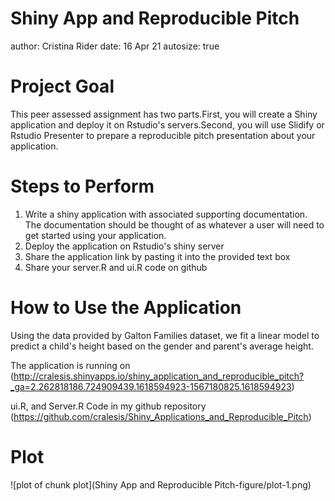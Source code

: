 Shiny App and Reproducible Pitch
========================================================
author: Cristina Rider
date: 16 Apr 21
autosize: true
 

Project Goal
========================================================

This peer assessed assignment has two parts.First, you will create a Shiny application and deploy it on Rstudio's servers.Second, you will use Slidify or Rstudio Presenter to prepare a reproducible pitch presentation about your application.

Steps to Perform
========================================================

1. Write a shiny application with associated supporting documentation. The documentation should be thought of as whatever a user will need to get started using your application.
2. Deploy the application on Rstudio's shiny server
3. Share the application link by pasting it into the provided text box
4. Share your server.R and ui.R code on github

How to Use the Application
========================================================

Using the data provided by Galton Families dataset, we fit a linear model to predict a child's height based on the gender and parent's average height.

The application is running on (http://cralesis.shinyapps.io/shiny_application_and_reproducible_pitch?_ga=2.262818186.724909439.1618594923-1567180825.1618594923)

ui.R, and Server.R Code in my github repository (https://github.com/cralesis/Shiny_Applications_and_Reproducible_Pitch)

Plot
========================================================

![plot of chunk plot](Shiny App and Reproducible Pitch-figure/plot-1.png)
